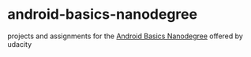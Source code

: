 # android-basics-nanodegree

projects and assignments for the [Android Basics Nanodegree](https://www.udacity.com/course/android-basics-nanodegree-by-google--nd803) offered by udacity
